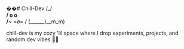 
��#   C h i l l - D e v 
            /\_/\
      ____/ o o \
    /~____  =ø= /
   (______)__m_m)


chill-dev is my cozy 'lil space where I drop experiments, projects, and random dev vibes ✌🏻


 
 
